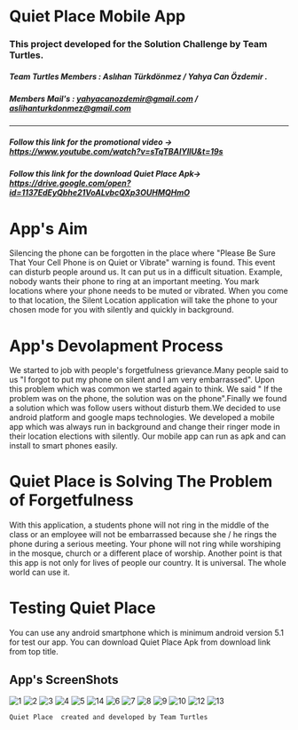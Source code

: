 # Quiet Place Mobile App

### This project developed for the Solution Challenge by Team Turtles.
##### Team Turtles Members : Aslıhan Türkdönmez / Yahya Can Özdemir .
##### Members Mail's : yahyacanozdemir@gmail.com / aslihanturkdonmez@gmail.com
-------------------------------
##### Follow this link for the promotional video -> https://www.youtube.com/watch?v=sTqTBAlYllU&t=19s
##### Follow this link for the download Quiet Place Apk-> https://drive.google.com/open?id=1137EdEyQbhe21VoALvbcQXp3OUHMQHmO

# App's Aim 
Silencing the phone can be forgotten in the place where "Please Be Sure That Your Cell Phone is on Quiet or Vibrate" warning is found. This event can disturb people around us. It can put us in a difficult situation. Example, nobody wants their phone to ring at an important meeting. You mark locations where your phone needs to be muted or vibrated. When you come to that location, the Silent Location application will take the phone to your chosen mode for you with silently and quickly in background.

# App's Devolapment Process
We started to job with people's forgetfulness grievance.Many people said to us "I forgot to put my phone on silent and I am very embarrassed". Upon this problem which was common we started again to think. We said "
If the problem was on the phone, the solution was on the phone".Finally we found a solution which was follow users 
without disturb them.We decided to use android platform and google maps technologies. We developed a mobile app which was always run in background and change their ringer mode in their location elections with silently. Our mobile app can run as apk and can install to smart phones easily.

# Quiet Place is Solving The Problem of Forgetfulness
With this application, a students phone will not ring in the middle of the class or an employee will not be embarrassed because she / he rings the phone during a serious meeting. Your phone will not ring while worshiping in the mosque, church or a different place of worship. Another point is that this app is not only for lives of people our country. It is universal. The whole world can use it.

# Testing Quiet Place
You can use any android smartphone which is minimum android version 5.1 for test our app. You can download Quiet Place Apk from download link from top title.

## App's ScreenShots

![1](https://user-images.githubusercontent.com/43846778/80542743-44d3b600-89b6-11ea-885b-43fe0491f942.png)
![2](https://user-images.githubusercontent.com/43846778/80542747-47cea680-89b6-11ea-87d4-ff080a5ea0ac.png)
![3](https://user-images.githubusercontent.com/43846778/80542760-4c935a80-89b6-11ea-9329-7b75387b9ee1.png)
![4](https://user-images.githubusercontent.com/43846778/80542771-51580e80-89b6-11ea-9c09-228acb11d04a.png)
![5](https://user-images.githubusercontent.com/43846778/80542772-51f0a500-89b6-11ea-93b1-9983bd1c1ff7.png)
![14](https://user-images.githubusercontent.com/43846778/80542724-3be2e480-89b6-11ea-9fc7-d05cdae2ee55.png)
![6](https://user-images.githubusercontent.com/43846778/80542791-59b04980-89b6-11ea-9928-7af458cf6cd4.png)
![7](https://user-images.githubusercontent.com/43846778/80542802-60d75780-89b6-11ea-9806-c138cd7d083a.png)
![8](https://user-images.githubusercontent.com/43846778/80542808-6339b180-89b6-11ea-8899-399a2133359a.png)
![9](https://user-images.githubusercontent.com/43846778/80542833-69c82900-89b6-11ea-8605-5005d1234cab.png)
![10](https://user-images.githubusercontent.com/43846778/80542841-6cc31980-89b6-11ea-9eb5-cba55dd26bee.png)
![12](https://user-images.githubusercontent.com/43846778/80542855-7482be00-89b6-11ea-83bd-77c7528e1f9c.png)
![13](https://user-images.githubusercontent.com/43846778/80542867-7a789f00-89b6-11ea-89c3-2131acd0d554.png)

    Quiet Place  created and developed by Team Turtles 
